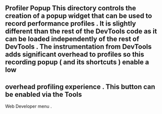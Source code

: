 #
Profiler
Popup
This
directory
controls
the
creation
of
a
popup
widget
that
can
be
used
to
record
performance
profiles
.
It
is
slightly
different
than
the
rest
of
the
DevTools
code
as
it
can
be
loaded
independently
of
the
rest
of
DevTools
.
The
instrumentation
from
DevTools
adds
significant
overhead
to
profiles
so
this
recording
popup
(
and
its
shortcuts
)
enable
a
low
-
overhead
profiling
experience
.
This
button
can
be
enabled
via
the
Tools
-
>
Web
Developer
menu
.
